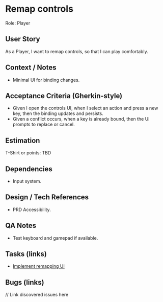 # Remap controls

Role: Player

## User Story

As a Player, I want to remap controls, so that I can play comfortably.

## Context / Notes

- Minimal UI for binding changes.

## Acceptance Criteria (Gherkin-style)

- Given I open the controls UI, when I select an action and press a new key, then the binding updates and persists.
- Given a conflict occurs, when a key is already bound, then the UI prompts to replace or cancel.

## Estimation

T-Shirt or points: TBD

## Dependencies

- Input system.

## Design / Tech References

- PRD Accessibility.

## QA Notes

- Test keyboard and gamepad if available.

## Tasks (links)

- [Implement remapping UI](./tasks/implement-remapping-ui.md)

## Bugs (links)

// Link discovered issues here
